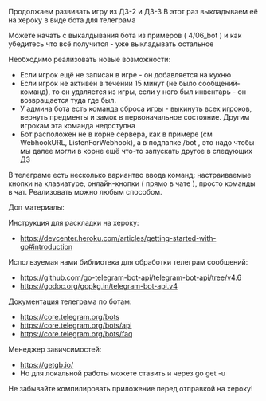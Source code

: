 Продолжаем развивать игру из ДЗ-2 и ДЗ-3
В этот раз выкладываем её на хероку в виде бота для телеграма

Можете начать с выкалдывания бота из примеров ( 4/06_bot ) и как убедитесь что всё получится - уже выкладывать остальное

Необходимо реализовать новые возможности:
* Если игрок ещё не записан в игре - он добавляется на кухню
* Если игрок не активен в течении 15 минут (не было сообщений-команд), то он удаляется из игры, если у него был инвентарь - он возвращается туда где был.
* У админа бота есть команда сброса игры - выкинуть всех игроков, вернуть предменты и замок в первоначальное состояние. Другим игрокам эта команда недоступна
* Бот расположен не в корне сервера, как в примере (см WebhookURL, ListenForWebhook), а в подпапке /bot , это надо чтобы мы далее могли в корне ещё что-то запускать другое в следующих ДЗ

В телеграме есть несколько вариантво ввода команд: настраиваемые кнопки на клавиатуре, онлайн-кнопки ( прямо в чате ), просто команды в чат. Реализовать можно любым способом.

Доп материалы:

Инструкция для раскладки на хероку:
* https://devcenter.heroku.com/articles/getting-started-with-go#introduction

Используемая нами библиотека для обработки телеграм сообщений:
* https://github.com/go-telegram-bot-api/telegram-bot-api/tree/v4.6
* https://godoc.org/gopkg.in/telegram-bot-api.v4

Документация телеграма по ботам:
* https://core.telegram.org/bots
* https://core.telegram.org/bots/api
* https://core.telegram.org/bots/faq

Менеджер завичсимостей:
* https://getgb.io/
* Но для локальной работы можете ставить и через go get -u

Не забывайте компилировать приложение перед отправкой на хероку!
